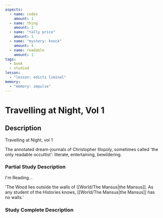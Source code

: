 ```yaml
---
aspects:
  - name: codex
    amount: 1
  - name: thing
    amount: 1
  - name: "tally price"
    amount: 1
  - name: "mystery: knock"
    amount: 4
  - name: readable
    amount: 1
tags:
  - book
  - studied
lesson:
  - "lesson: edicts liminal"
memory:
  - "memory: impulse"
---
```


# Travelling at Night, Vol 1

## Description
Travelling at Night, vol 1

The annotated dream-journals of Christopher Illopoly, sometimes called 'the only readable occultist': literate, entertaining, bewildering.
### Partial Study Description
I'm Reading...

'The Wood lies outside the walls of [[World/The Mansus|the Mansus]]. As any student of the Histories knows, [[World/The Mansus|the Mansus]] has no walls.'
### Study Complete Description
